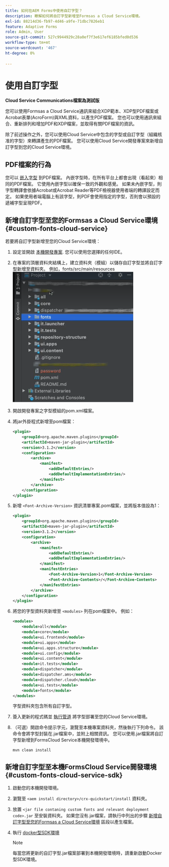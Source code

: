 ```yaml
---
title: 如何在AEM Forms中使用自訂字型？
description: 瞭解如何將自訂字型新增至Formsas a Cloud Service環境。
exl-id: 88214d36-fb97-4d46-a9fe-71dbc7826eb1
feature: Adaptive Forms
role: Admin, User
source-git-commit: 527c9944929c28a0ef7f3e617ef6185bfed0d536
workflow-type: tm+mt
source-wordcount: '467'
ht-degree: 0%

---
```


# 使用自訂字型

**Cloud Service Communications檔案為測試版**

您可以使用Formsas a Cloud Service通訊來組合XDP範本、XDP型PDF檔案或Acrobat表單(AcroForm)與XML資料，以產生PDF檔案。 您也可以使用通訊來組合、重新排列和增加PDF和XDP檔案，並取得有關PDF檔案的資訊。

除了前述操作之外，您可以使用Cloud Service中包含的字型或自訂字型（組織核准的字型）來轉譯產生的PDF檔案。 您可以使用Cloud Service開發專案來新增自訂字型到您的Cloud Service環境。

## PDF檔案的行為

您可以 [嵌入字型](https://adobedocs.github.io/experience-manager-forms-cloud-service-developer-reference/references/output-sync/#tag/PrintedOutputOptions) 到PDF檔案。 內嵌字型時，在所有平台上都會出現（看起來）相同的PDF檔案。 它使用內嵌字型以確保一致的外觀和感覺。 如果未內嵌字型，則字型轉譯會依據Acrobat或Acrobat Reader等PDF檢視器使用者端的轉譯設定而定。 如果使用者端電腦上有該字型，則PDF會使用指定的字型，否則會以預設的遞補字型呈現PDF。

## 新增自訂字型至您的Formsas a Cloud Service環境 {#custom-fonts-cloud-service}

若要將自訂字型新增至您的Cloud Service環境：

1. 設定並開啟 [本機開發專案](setup-local-development-environment.md). 您可以使用您選擇的任何IDE。
1. 在專案的頂層資料夾結構上，建立資料夾（模組）以儲存自訂字型並將自訂字型新增至資料夾。 例如，fonts/src/main/resources
   ![字型資料夾](assets/fonts.png)

1. 開啟開發專案之字型模組的pom.xml檔案。
1. 將jar外掛程式新增至pom檔案：

   ```xml
   <plugin>
       <groupId>org.apache.maven.plugins</groupId>
       <artifactId>maven-jar-plugin</artifactId>
       <version>3.1.2</version>
       <configuration>
           <archive>
               <manifest>
                   <addDefaultEntries/>
                   <addDefaultImplementationEntries/>
               </manifest>
           </archive>
       </configuration>
   </plugin>
   ```

1. 新增 `<Font-Archive-Version>` 資訊清單專案.pom檔案，並將版本值設為1：

   ```xml
   <plugin>
       <groupId>org.apache.maven.plugins</groupId>
       <artifactId>maven-jar-plugin</artifactId>
       <version>3.1.2</version>
       <configuration>
           <archive>
               <manifest>
                   <addDefaultEntries/>
                   <addDefaultImplementationEntries/>
               </manifest>
               <manifestEntries>
                   <Font-Archive-Version>1</Font-Archive-Version>
                   <Font-Archive-Contents>/</Font-Archive-Contents>
               </manifestEntries> 
           </archive>
       </configuration>
   </plugin>
   ```

1. 將您的字型資料夾新增至 `<modules>` 列在pom檔案中。 例如：

   ```xml
   <modules>
       <module>all</module>
       <module>core</module>
       <module>ui.frontend</module>
       <module>ui.apps</module>
       <module>ui.apps.structure</module>
       <module>ui.config</module>
       <module>ui.content</module>
       <module>it.tests</module>
       <module>dispatcher</module>
       <module>dispatcher.ams</module>
       <module>dispatcher.cloud</module>
       <module>ui.tests</module>
       <module>fonts</module>
   </modules>
   ```

   字型資料夾包含所有自訂字型。

1. 簽入更新的程式碼並 [執行管道](/help/implementing/cloud-manager/deploy-code.md) 將字型部署至您的Cloud Service環境。

1. （可選）開啟命令提示字元，瀏覽至本機專案資料夾，然後執行下列命令。 該命令會將字型封裝在.jar檔案中，並附上相關資訊。 您可以使用.jar檔案將自訂字型新增到FormsCloud Service本機開發環境中。

   ```shell
   mvn clean install
   ```

## 新增自訂字型至本機FormsCloud Service開發環境 {#custom-fonts-cloud-service-sdk}

1. 啟動您的本機開發環境。
1. 瀏覽至 `<aem install directory>/crx-quickstart/install` 資料夾。
1. 放置 `<jar file contaning custom fonts and relevant deployment code>.jar` 至安裝資料夾。 如果您沒有.jar檔案，請執行中列出的步驟 [新增自訂字型至您的Formsas a Cloud Service環境](#custom-fonts-cloud-service) 區段以產生檔案。
1. 執行 [docker型SDK環境](setup-local-development-environment.md#docker-microservices)


   >[!NOTE]
   >
   >每當您將更新的自訂字型.jar檔案部署到本機開發環境時，請重新啟動Docker型SDK環境。
